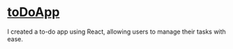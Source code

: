 # [toDoApp](https://to-do-app-five-rho.vercel.app/)
I created a to-do app using React, allowing users to manage their tasks with ease.
